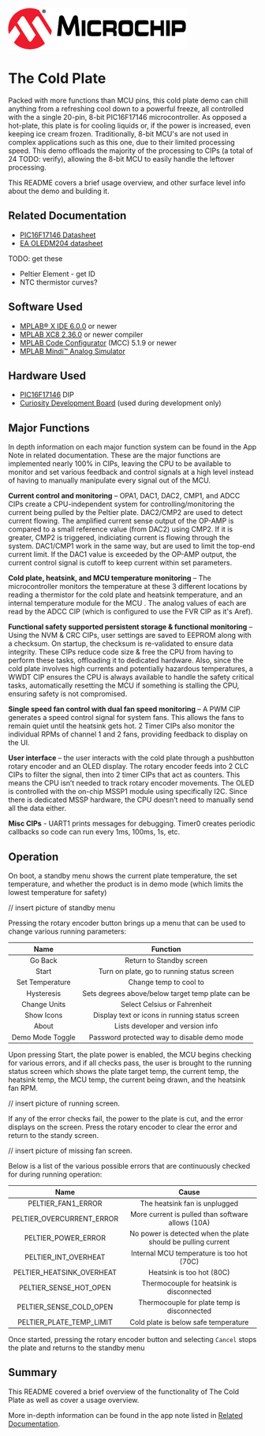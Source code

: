 [![MCHP](images/microchip.png)](https://www.microchip.com)

# The Cold Plate

Packed with more functions than MCU pins, this cold plate demo can chill anything from a refreshing cool down to a powerful freeze, all controlled with the a single 20-pin, 8-bit PIC16F17146 microcontroller. As opposed a hot-plate, this plate is for cooling liquids or, if the power is increased, even keeping ice cream frozen. Traditionally, 8-bit MCU's are not used in complex applications such as this one, due to their limited processing speed. This demo offloads the majority of the processing to CIPs (a total of 24 TODO: verify), allowing the 8-bit MCU to easily handle the leftover processing.

This README covers a brief usage overview, and other surface level info about the demo and building it.
<!--ADD IN LATER AFTER APP NOTE IS PUBLISHED: For in-depth information on the implementation details of this demo, check out the app note listed in the related documentation. -->

## Related Documentation
- [PIC16F17146 Datasheet](https://ww1.microchip.com/downloads/aemDocuments/documents/MCU08/ProductDocuments/DataSheets/-PIC16F17126-46-Full-Featured-Microcontrollers-Data-Sheet-40002343C.pdf)
- [EA OLEDM204 datasheet](https://www.lcd-module.de/fileadmin/html-seiten/eng/pdf/doma/oledm204-ae.pdf)

TODO: get these
- Peltier Element - get ID
- NTC thermistor curves?

<!-- Any information about an application note or tech brief can be linked here. Use unbreakable links!
     In addition a link to the device family landing page and relevant peripheral pages as well:
     - [AN3381 - Brushless DC Fan Speed Control Using Temperature Input and Tachometer Feedback](https://microchip.com/00003381/)
     - [PIC18F-Q10 Family Product Page](https://www.microchip.com/design-centers/8-bit/pic-mcus/device-selection/pic18f-q10-product-family) -->

## Software Used

- [MPLAB® X IDE 6.0.0](https://www.microchip.com/en-us/tools-resources/develop/mplab-x-ide) or newer
- [MPLAB XC8 2.36.0](https://www.microchip.com/en-us/tools-resources/develop/mplab-xc-compilers) or newer compiler
- [MPLAB Code Configurator](https://www.microchip.com/en-us/tools-resources/configure/mplab-code-configurator) (MCC) 5.1.9 or newer
- [MPLAB Mindi&trade; Analog Simulator](https://www.microchip.com/en-us/tools-resources/develop/analog-development-tool-ecosystem/mplab-mindi-analog-simulator)

## Hardware Used

- [PIC16F17146](https://www.microchip.com/en-us/product/PIC16F17146) DIP
- [Curiosity Development Board](https://www.microchip.com/en-us/development-tool/dm164137) (used during development only)

## Major Functions

In depth information on each major function system can be found in the App Note in related documentation. These are the major functions are implemented nearly 100% in CIPs, leaving the CPU to be available to monitor and set various feedback and control signals at a high level instead of having to manually manipulate every signal out of the MCU.

**Current control and monitoring** – OPA1, DAC1, DAC2, CMP1, and ADCC CIPs create a CPU-independent system for controlling/monitoring the current being pulled by the Peltier plate. DAC2/CMP2 are used to detect current flowing. The amplified current sense output of the OP-AMP is compared to a small reference value (from DAC2) using CMP2. If it is greater, CMP2 is triggered, indiciating current is flowing through the system. DAC1/CMP1 work in the same way, but are used to limit the top-end current limit. If the DAC1 value is exceeded by the OP-AMP output, the current control signal is cutoff to keep current within set parameters.

**Cold plate, heatsink, and MCU temperature monitoring** – The microcontroller monitors the temperature at these 3 different locations by reading a thermistor for the cold plate and heatsink temperature, and an internal temperature module for the MCU . The analog values of each are read by the ADCC CIP (which is configured to use the FVR CIP as it's Aref).

**Functional safety supported persistent storage & functional monitoring** –  Using the NVM & CRC CIPs, user settings are saved to EEPROM along with a checksum. On startup, the checksum is re-validated to ensure data integrity. These CIPs reduce code size & free the CPU from having to perform these tasks, offloading it to dedicated hardware. Also, since the cold plate involves high currents and potentially hazardous temperatures, a WWDT CIP ensures the CPU is always available to handle the safety critical tasks, automatically resetting the MCU if something is stalling the CPU, ensuring safety is not compromised.

**Single speed fan control with dual fan speed monitoring** – A PWM CIP generates a speed control signal for system fans. This allows the fans to remain quiet until the heatsink gets hot. 2 Timer CIPs also monitor the individual RPMs of channel 1 and 2 fans, providing feedback to display on the UI.

**User interface** – the user interacts with the cold plate through a pushbutton rotary encoder and an OLED display. The rotary encoder feeds into 2 CLC CIPs to filter the signal, then into 2 timer CIPs that act as counters. This means the CPU isn’t needed to track rotary encoder movements. The OLED is controlled with the on-chip MSSP1 module using specifically I2C. Since there is dedicated MSSP hardware, the CPU doesn’t need to manually send all the data either.

**Misc CIPs** - UART1 prints messages for debugging. Timer0 creates periodic callbacks so code can run every 1ms, 100ms, 1s, etc.

## Operation

On boot, a standby menu shows the current plate temperature, the set temperature, and whether the product is in demo mode (which limits the lowest temperature for safety)

// insert picture of standby menu

Pressing the rotary encoder button brings up a menu that can be used to change various running parameters:

| Name | Function |
| :---: | :---: |
| Go Back | Return to Standby screen |
| Start | Turn on plate, go to running status screen |
| Set Temperature | Change temp to cool to |
| Hysteresis | Sets degrees above/below target temp plate can be|
| Change Units | Select Celsius or Fahrenheit|
| Show Icons | Display text or icons in running status screen |
| About | Lists developer and version info |
| Demo Mode Toggle | Password protected way to disable demo mode|

Upon pressing Start, the plate power is enabled, the MCU begins checking for various errors, and if all checks pass, the user is brought to the running status screen which shows the plate target temp, the current temp, the heatsink temp, the MCU temp, the current being drawn, and the heatsink fan RPM.

// insert picture of running screen.

If any of the error checks fail, the power to the plate is cut, and the error displays on the screen. Press the rotary encoder to clear the error and return to the standy screen.

// insert picture of missing fan screen.

Below is a list of the various possible errors that are continuously checked for during running operation:

| Name | Cause |
| :---: | :---: |
| PELTIER_FAN1_ERROR | The heatsink fan is unplugged |
| PELTIER_OVERCURRENT_ERROR | More current is pulled than software allows (10A)|
| PELTIER_POWER_ERROR | No power is detected when the plate should be pulling current |
| PELTIER_INT_OVERHEAT | Internal MCU temperature is too hot (70C)|
| PELTIER_HEATSINK_OVERHEAT | Heatsink is too hot (80C)|
| PELTIER_SENSE_HOT_OPEN | Thermocouple for heatsink is disconnected |
| PELTIER_SENSE_COLD_OPEN | Thermocouple for plate temp is disconnected |
| PELTIER_PLATE_TEMP_LIMIT | Cold plate is below safe temperature |

Once started, pressing the rotary encoder button and selecting `Cancel` stops the plate and returns to the standby menu

## Summary
This README covered a brief overview of the functionality of The Cold Plate as well as cover a usage overview. 

More in-depth information can be found in the app note listed in [Related Documentation](#related-documentation).
